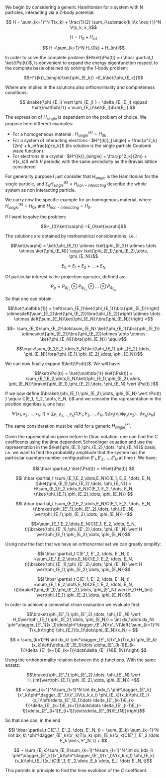 We begin by considering a generic Hamiltonian for a system with N particles, interacting via a 2-body potential:

$$ H = \sum_{k=1}^N T(x_k) + \frac{1}{2} \sum_{\substack{k,l\\k \neq l }}^N V(x_k, x_l)$$

$$ H = H_0 + H_{int}$$

$$ H =\sum_{k=1}^N H_{0k} + H_{int}$$

In order to solve the complete problem $H\ket{\Psi(t)} = i \hbar \partial_t \ket{\Psi(t)}$, is convenient to expand the energy eigenfunction respect to the complete basis obtained by solving the 1-body problem:

$$H^{(k)}_{single}\ket{\phi_{E_k}}  =E_k\ket{\phi_{E_k}}$$

Where are implied in the solutions also orthonormality and completeness conditions:

$$ \braket{\phi_{E_i} \vert \phi_{E_j} } = \delta_{E_iE_j} \qquad \hat{\mathbb{1}} = \sum_{E_i}\ket{E_i}\bra{E_i} $$

The expression of $H_{single}$ is dependent on the problem of choice. We propose here different examples:

- For a homogeneous material : $H^{(k)}_{single} = H_{0k}$
- For a system of interacting electrons : $H^{(k)}_{single} = \frac{p^2_k}{2m} + k_e\frac{q}{x_k}$ (its solution is the single particle Coulomb wave function)
- For electrons in a crystal : $H^{(k)}_{single} = \frac{p^2_k}{2m} + V(x_k)$ with $V$ periodic with the same periodicity as the Bravais lattice considered

For generality purpose I just consider that $H_{single}$ is the Hamiltonian for the single particle, and $\sum_k H^{(k)}_{single} = H_{non-interacting}$ describe the whole system as non interacting particle.

We carry now the specific example for an homogenous material, where $H^{(k)}_{single} = H_{0k}$ and $H_{non-interacting} = H_0$.

If I want to solve the problem:

$$H_{0}\ket{\varphi}  =E_0\ket{\varphi}$$

The solutions are obtained by mathematical considerations, i.e. :

$$\ket{\varphi} = \ket{\phi_{E_1}} \otimes \ket{\phi_{E_2}} \otimes \dots \otimes \ket{\phi_{E_N}} \equiv \ket{\phi_{E_1},\phi_{E_2},\dots, \phi_{E_N}}$$

$$E_0 = E_1 +E_2+\dots+ E_N$$

Of particular interest is the projection operator, defined as:

$$P_{\varphi} = P_{\phi_{E_1}} \otimes P_{\phi_{E_2}} \otimes \dots \otimes P_{\phi_{E_N}}$$

So that one can obtain:

$$\hat{\mathbb{1}} = \left(\sum_{E_1}\ket{\phi_{E_1}}\bra{\phi_{E_1}}\right) \otimes\left(\sum_{E_2}\ket{\phi_{E_2}}\bra{\phi_{E_2}}\right) \otimes \dots \otimes \left(\sum_{E_N}\ket{\phi_{E_N}}\bra{\phi_{E_N}}\right) =$$

$$= \sum_{E_1}\sum_{E_2}\dots\sum_{E_N} \ket{\phi_{E_1}}\bra{\phi_{E_1}} \otimes\ket{\phi_{E_2}}\bra{\phi_{E_2}}\otimes \dots \otimes \ket{\phi_{E_N}}\bra{\phi_{E_N}} \equiv$$

$$\equiv\sum_{E_1,E_2,\dots,E_N}\ket{\phi_{E_1},\phi_{E_2},\dots, \phi_{E_N}}\bra{\phi_{E_1},\phi_{E_2},\dots, \phi_{E_N}}$$

We can now finally expand $\ket{\Psi(t)}$. We will have:

$$\ket{\Psi(t)} = \hat{\mathbb{1}} \ket{\Psi(t)} = \sum_{E_1,E_2,\dots,E_N}\ket{\phi_{E_1},\phi_{E_2},\dots, \phi_{E_N}}\braket{\phi_{E_1},\phi_{E_2},\dots, \phi_{E_N} \vert \Psi(t) }$$

If we now define $\braket{\phi_{E_1},\phi_{E_2},\dots, \phi_{E_N} \vert \Psi(t) } \equiv C(E_1, E_2, \dots, E_N, t)$ and we consider the rapresentation in the position eigenbasis, one has:

$$\Psi(x_1,x_2,\dots,x_N, t) = \sum_{E_1,E_2,\dots,E_N}  C(E_1, E_2, \dots, E_N, t) \phi_{E_1}(x_1)\phi_{E_2}(x_2)\dots\phi_{E_N}(x_N)$$

The same consideration must be valid for a generic $H^{(k)}_{single}$.

Given the rapresentation given before in Dirac notation, one can find the C coefficents using the time dependent Schrodinger equation and use the rapresentation in the  $\ket{\phi_{E_1},\phi_{E_2},\dots, \phi_{E_N}}$ basis, i.e. we want to find the probability amplitude that the system has the particular quantum number configuration $E'_1, E'_2, \dots, E'_N$ at time $t$.
We have:

$$i \hbar \partial_t \ket{\Psi(t)} = H\ket{\Psi(t)} $$

$$i \hbar \partial_t \sum_{E_1,E_2,\dots,E_N}C(E_1, E_2, \dots, E_N, t)\ket{\phi_{E_1},\phi_{E_2},\dots, \phi_{E_N}} = H\sum_{E_1,E_2,\dots,E_N}C(E_1, E_2, \dots, E_N, t)\ket{\phi_{E_1},\phi_{E_2},\dots, \phi_{E_N}} $$

$$i \hbar \partial_t \sum_{E_1,E_2,\dots,E_N}C(E_1, E_2, \dots, E_N, t)\braket{\phi_{E'_1},\phi_{E'_2},\dots, \phi_{E'_N} \vert\phi_{E_1},\phi_{E_2},\dots, \phi_{E_N}} =$$

$$=\sum_{E_1,E_2,\dots,E_N}C(E_1, E_2, \dots, E_N, t))\braket{\phi_{E'_1},\phi_{E'_2},\dots, \phi_{E'_N} \vert H \vert\phi_{E_1},\phi_{E_2},\dots, \phi_{E_N}}$$

Using now the fact that we have an orthonormal set we can greatly simplify:

$$i \hbar \partial_t C(E'_1, E'_2, \dots, E'_N, t) =\sum_{E_1,E_2,\dots,E_N}C(E_1, E_2, \dots, E_N, t))\braket{\phi_{E'_1},\phi_{E'_2},\dots, \phi_{E'_N} \vert H \vert\phi_{E_1},\phi_{E_2},\dots, \phi_{E_N}}$$

$$i \hbar \partial_t C(E'_1, E'_2, \dots, E'_N, t) =\sum_{E_1,E_2,\dots,E_N}C(E_1, E_2, \dots, E_N, t))\braket{\phi_{E'_1},\phi_{E'_2},\dots, \phi_{E'_N} \vert H_0+H_{int} \vert\phi_{E_1},\phi_{E_2},\dots, \phi_{E_N}}$$

In order to achieve a somewhat clean evaluation we evaluate first:

$$\braket{\phi_{E'_1},\phi_{E'_2},\dots, \phi_{E'_N} \vert H_0\vert\phi_{E_1},\phi_{E_2},\dots, \phi_{E_N}} = \int dx_1\dots dx_N\  \phi^\dagger_{E'_1}(x'_1)\dots\phi^\dagger_{E'_N}(x'_N)\left( \sum_{k=1}^N T(x_k)\right) \phi_{E_1}(x_1)\dots\phi_{E_N}(x_N) =  $$


$$ = \sum_{k=1}^N \int dx_k\  \phi^\dagger_{E'_k}(x'_k)T(x_k) \phi_{E_k}(x_k)\left(\delta_{E'_1E_1}\dots \delta_{E'_{k-1}E_{k-1}}\delta_{E'_{k+1}E_{k+1}}\dots\delta_{E'_{N}E_{N}}\right) $$

Using the orthonormality relation between the $\phi$ functions. With the same ansatz:

$$\braket{\phi_{E'_1},\phi_{E'_2},\dots, \phi_{E'_N} \vert H_{int}\vert\phi_{E_1},\phi_{E_2},\dots, \phi_{E_N}} =$$

$$ = \sum_{k=1}^N\sum_{l=1}^N \int dx_kdx_l\  \phi^\dagger_{E'_k}(x'_k)\phi^\dagger_{E'_l}(x'_l)V(x_k,x_l) \phi_{E_k}(x_k)\phi_{E_l}(x_l)\left(\delta_{E'_1E_1}\dots \delta_{E'_{k-1}E_{k-1}}\delta_{E'_{k+1}E_{k+1}}\dots\dots \delta_{E'_{l-1}E_{l-1}}\delta_{E'_{l+1}E_{l+1}}\dots\delta_{E'_{N}E_{N}}\right)$$

So that one can, in the end:

$$i \hbar \partial_t C(E'_1, E'_2, \dots, E'_N, t) = \sum_{E_k}  \sum_{k=1}^N \int dx_k\  \phi^\dagger_{E'_k}(x'_k)T(x_k) \phi_{E_k}(x_k)C(E'_1, E'_2,\dots E_k \dots, E'_N, t) +  $$

$$ + \sum_{E_k}\sum_{E_l}\sum_{k=1}^N\sum_{l=1}^N \int dx_kdx_l\  \phi^\dagger_{E'_k}(x'_k)\phi^\dagger_{E'_l}(x'_l)V(x_k,x_l) \phi_{E_k}(x_k)\phi_{E_l}(x_l)C(E'_1, E'_2,\dots ,E_k \dots, E_l, \dots E'_N, t)$$

This permits in principle to find the time evolution of the $C$ coefficent.